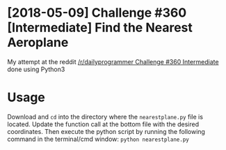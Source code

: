 # [2018-05-09] Challenge #360 [Intermediate] Find the Nearest Aeroplane

My attempt at the reddit [/r/dailyprogrammer Challenge #360 Intermediate](https://www.reddit.com/r/dailyprogrammer/comments/8i5zc3/20180509_challenge_360_intermediate_find_the/) done using Python3

# Usage
Download and ```cd``` into the directory where the ```nearestplane.py``` file is located. Update the function call at the bottom file with the desired coordinates. Then execute the python script by running the following command in the terminal/cmd window:
```python nearestplane.py```
